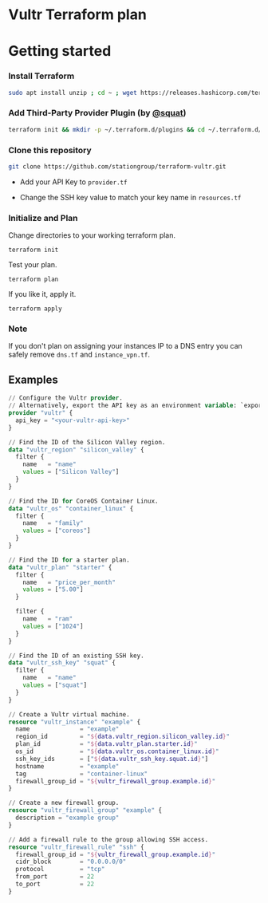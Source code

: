 # Vultr Terraform plan

# Getting started

### Install Terraform
```bash 
sudo apt install unzip ; cd ~ ; wget https://releases.hashicorp.com/terraform/0.11.10/terraform_0.11.10_linux_amd64.zip && unzip terraform_0.11.10_linux_amd64.zip && sudo install terraform /usr/local/bin/ ; terraform --version
```

### Add Third-Party Provider Plugin (by [@squat](https://github.com/squat/terraform-provider-vultr))
```bash
terraform init && mkdir -p ~/.terraform.d/plugins && cd ~/.terraform.d/plugins && wget https://github.com/squat/terraform-provider-vultr/releases/download/v0.1.9/terraform-provider-vultr_v0.1.9_linux_amd64.tar.gz && wget https://github.com/squat/terraform-provider-vultr/releases/download/v0.1.9/terraform-provider-vultr_v0.1.9_linux_amd64.tar.gz.asc && tar -xzf terraform-provider-vultr_*.tar.gz && ls -hal && cd ~
```

### Clone this repository

```bash
git clone https://github.com/stationgroup/terraform-vultr.git
```

* Add your API Key to `provider.tf`

* Change the SSH key value to match your key name in `resources.tf`

### Initialize and Plan

Change directories to your working terraform plan.
```
terraform init
```

Test your plan.
```
terraform plan
```

If you like it, apply it.
```
terraform apply
```

### Note

If you don't plan on assigning your instances IP to a DNS entry you can safely remove `dns.tf` and `instance_vpn.tf`.

## Examples

```tf
// Configure the Vultr provider. 
// Alternatively, export the API key as an environment variable: `export VULTR_API_KEY=<your-vultr-api-key>`.
provider "vultr" {
  api_key = "<your-vultr-api-key>"
}

// Find the ID of the Silicon Valley region.
data "vultr_region" "silicon_valley" {
  filter {
    name   = "name"
    values = ["Silicon Valley"]
  }
}

// Find the ID for CoreOS Container Linux.
data "vultr_os" "container_linux" {
  filter {
    name   = "family"
    values = ["coreos"]
  }
}

// Find the ID for a starter plan.
data "vultr_plan" "starter" {
  filter {
    name   = "price_per_month"
    values = ["5.00"]
  }

  filter {
    name   = "ram"
    values = ["1024"]
  }
}

// Find the ID of an existing SSH key.
data "vultr_ssh_key" "squat" {
  filter {
    name   = "name"
    values = ["squat"]
  }
}

// Create a Vultr virtual machine.
resource "vultr_instance" "example" {
  name              = "example"
  region_id         = "${data.vultr_region.silicon_valley.id}"
  plan_id           = "${data.vultr_plan.starter.id}"
  os_id             = "${data.vultr_os.container_linux.id}"
  ssh_key_ids       = ["${data.vultr_ssh_key.squat.id}"]
  hostname          = "example"
  tag               = "container-linux"
  firewall_group_id = "${vultr_firewall_group.example.id}"
}

// Create a new firewall group.
resource "vultr_firewall_group" "example" {
  description = "example group"
}

// Add a firewall rule to the group allowing SSH access.
resource "vultr_firewall_rule" "ssh" {
  firewall_group_id = "${vultr_firewall_group.example.id}"
  cidr_block        = "0.0.0.0/0"
  protocol          = "tcp"
  from_port         = 22
  to_port           = 22
}
```
